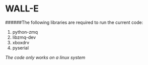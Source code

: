 WALL-E
======
######The following libraries are required to run the current code:

1. python-zmq
2. libzmq-dev
3. xboxdrv
4. pyserial

_The code only works on a linux system_
